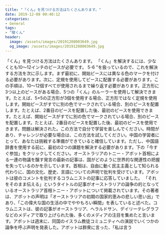 ```yaml
---
title: "「くん」を見つける方法はたくさんあります。"
date: 2019-12-08 00:40:12
categories:
- General
tags:
- "駿くん"
header:
  image: /assets/images/20191208003649.jpg
  og_image: /assets/images/20191208003649.jpg
---
```


「くん」を見つける方法はたくさんあります。 「くん」を解決するには、少なくとも10〜12インチのピースが必要です。 5-6 &quot;を扱っているので、これを解決する方法を次に示します。まず最初に、開始ピースには異なる色のマークを付ける必要があります。次に、定規を使用してピースに配置する必要があります。この手順は、10〜12個すべてが使用されるまで繰り返す必要があります。正方形に3つ以上のピースがある場合、5つの「くん」のルーラーを使用して解決できます。たとえば、5×5の正方形が3個を使用する場合、正方形ではなく定規を使用します。開始ピースがすでに別の色でマークされている場合、別のピースを配置します。たとえば、2番目のピースを配置した後、最初のピースを使用できます。たとえば、開始ピースがすでに別の色でマークされている場合、別のピースを配置します。たとえば、2番目のピースを配置した後、最初のピースを使用できます。問題は解決された。この方法で自分で学習を楽しんでください。時間があり、チャレンジが必要な場合は、この方法を試してください。中国の学習者にとって、あなたは挑戦する準備ができていると確信しています。ただし、中国語辞書を使用する前に、最初の2つの課題を解決する必要があります。下の「今すぐ参加」をクリックしてください。オーストラリアのトニー・アボット首相による一連の物議を醸す発言の最新の記事は、国がどのように世界的な関連性の把握を失っているのかを示しています。首相は、自由に動く民主主義として知られる代わりに、国の文化、歴史、言語についての声明で批判を受けています。アボットは彼のコメントを批判するコラムニストの記事に応答していました。 「それをそのまま伝える」というタイトルの記事がオーストラリアの論争の的となっているオーストラリア首相トニー・アボットについて掲載されています。その著者は、アボットの声明は「オーストラリアの初期の国家的恵みの悲しい思い出」であり、「この偉大な国の生活の中でややもろい瞬間」を表していると述べた。コラムニストは、彼の記事がオーストラリア、ヘラルドサン、デイリーテレグラフなどのメディアで取り上げられた後、多くのメディアの注目を集めたと言います。アボットは週末に、同国のイスラム教徒コミュニティへの演説でいくつかの論争を呼ぶ声明を発表した。アボットは群衆に言った、「私は言う
